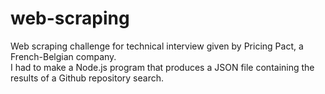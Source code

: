 # web-scraping
Web scraping challenge for technical interview given by Pricing Pact, a French-Belgian company.  
I had to make a Node.js program that produces a JSON file containing the results of a Github repository search.
